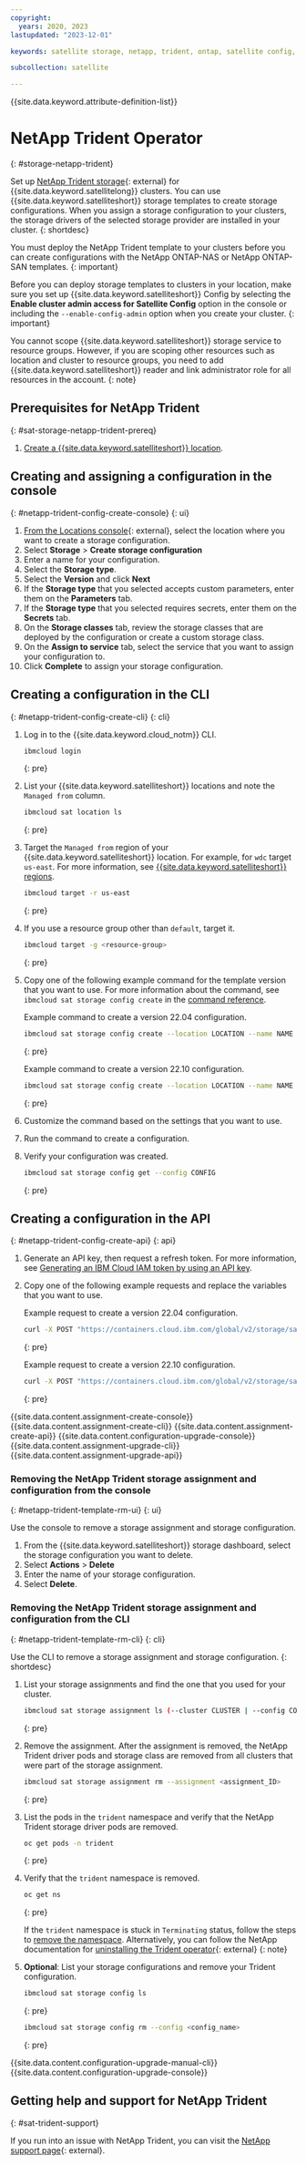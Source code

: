 ```yaml
---
copyright:
  years: 2020, 2023
lastupdated: "2023-12-01"

keywords: satellite storage, netapp, trident, ontap, satellite config, satellite configurations,

subcollection: satellite

---
```


{{site.data.keyword.attribute-definition-list}}

# NetApp Trident Operator
{: #storage-netapp-trident}

Set up [NetApp Trident storage](https://netapp-trident.readthedocs.io/en/stable-v20.07/){: external} for {{site.data.keyword.satellitelong}} clusters. You can use {{site.data.keyword.satelliteshort}} storage templates to create storage configurations. When you assign a storage configuration to your clusters, the storage drivers of the selected storage provider are installed in your cluster.
{: shortdesc}

You must deploy the NetApp Trident template to your clusters before you can create configurations with the NetApp ONTAP-NAS or NetApp ONTAP-SAN templates.
{: important}

Before you can deploy storage templates to clusters in your location, make sure you set up {{site.data.keyword.satelliteshort}} Config by selecting the **Enable cluster admin access for Satellite Config** option in the console or including the `--enable-config-admin` option when you create your cluster.
{: important}

You cannot scope {{site.data.keyword.satelliteshort}} storage service to resource groups. However, if you are scoping other resources such as location and cluster to resource groups, you need to add {{site.data.keyword.satelliteshort}} reader and link administrator role for all resources in the account.
{: note}

## Prerequisites for NetApp Trident
{: #sat-storage-netapp-trident-prereq}

1. [Create a {{site.data.keyword.satelliteshort}} location](/docs/satellite?topic=satellite-locations).






## Creating and assigning a configuration in the console
{: #netapp-trident-config-create-console}
{: ui}


1. [From the Locations console](https://cloud.ibm.com/satellite/locations){: external}, select the location where you want to create a storage configuration.
1. Select **Storage** > **Create storage configuration**
1. Enter a name for your configuration.
1. Select the **Storage type**.
1. Select the **Version** and click **Next**
1. If the **Storage type** that you selected accepts custom parameters, enter them on the **Parameters** tab.
1. If the **Storage type** that you selected requires secrets, enter them on the **Secrets** tab.
1. On the **Storage classes** tab, review the storage classes that are deployed by the configuration or create a custom storage class.
1. On the **Assign to service** tab, select the service that you want to assign your configuration to.
1. Click **Complete** to assign your storage configuration.

## Creating a configuration in the CLI
{: #netapp-trident-config-create-cli}
{: cli}


1. Log in to the {{site.data.keyword.cloud_notm}} CLI.

    ```sh
    ibmcloud login
    ```
    {: pre}

1. List your {{site.data.keyword.satelliteshort}} locations and note the `Managed from` column.

    ```sh
    ibmcloud sat location ls
    ```
    {: pre}

1. Target the `Managed from` region of your {{site.data.keyword.satelliteshort}} location. For example, for `wdc` target `us-east`. For more information, see [{{site.data.keyword.satelliteshort}} regions](/docs/satellite?topic=satellite-sat-regions).

    ```sh
    ibmcloud target -r us-east
    ```
    {: pre}

1. If you use a resource group other than `default`, target it.

    ```sh
    ibmcloud target -g <resource-group>
    ```
    {: pre}
    
1. Copy one of the following example command for the template version that you want to use. For more information about the command, see `ibmcloud sat storage config create` in the [command reference](/docs/satellite?topic=satellite-satellite-cli-reference#cli-storage-config-create).


    Example command to create a version 22.04 configuration.

    ```sh
    ibmcloud sat storage config create --location LOCATION --name NAME --template-name netapp-trident --template-version 22.04
    ```
    {: pre}

    Example command to create a version 22.10 configuration.

    ```sh
    ibmcloud sat storage config create --location LOCATION --name NAME --template-name netapp-trident --template-version 22.10
    ```
    {: pre}


1. Customize the command based on the settings that you want to use.

1. Run the command to create a configuration.

1. Verify your configuration was created.
    ```sh
    ibmcloud sat storage config get --config CONFIG
    ```
    {: pre}

## Creating a configuration in the API
{: #netapp-trident-config-create-api}
{: api}

1. Generate an API key, then request a refresh token. For more information, see [Generating an IBM Cloud IAM token by using an API key](/docs/account?topic=account-iamtoken_from_apikey).

1. Copy one of the following example requests and replace the variables that you want to use.


    Example request to create a version 22.04 configuration.

    ```sh
    curl -X POST "https://containers.cloud.ibm.com/global/v2/storage/satellite/createStorageConfigurationByController" -H "accept: application/json" -H "Authorization: TOKEN" -H "Content-Type: application/json" -d "{ \"config-name\": \"string\", \"controller\": \"string\", \"storage-class-parameters\": [ { \"additionalProp1\": \"string\", \"additionalProp2\": \"string\", \"additionalProp3\": \"string\" } ], \"storage-template-name\": \"netapp-trident\", \"storage-template-version\": \"22.04\", \"update-assignments\": true}
    ```
    {: pre}

    Example request to create a version 22.10 configuration.

    ```sh
    curl -X POST "https://containers.cloud.ibm.com/global/v2/storage/satellite/createStorageConfigurationByController" -H "accept: application/json" -H "Authorization: TOKEN" -H "Content-Type: application/json" -d "{ \"config-name\": \"string\", \"controller\": \"string\", \"storage-class-parameters\": [ { \"additionalProp1\": \"string\", \"additionalProp2\": \"string\", \"additionalProp3\": \"string\" } ], \"storage-template-name\": \"netapp-trident\", \"storage-template-version\": \"22.10\", \"update-assignments\": true}
    ```
    {: pre}







{{site.data.content.assignment-create-console}}
{{site.data.content.assignment-create-cli}}
{{site.data.content.assignment-create-api}}
{{site.data.content.configuration-upgrade-console}}
{{site.data.content.assignment-upgrade-cli}}
{{site.data.content.assignment-upgrade-api}}



### Removing the NetApp Trident storage assignment and configuration from the console
{: #netapp-trident-template-rm-ui}
{: ui}

Use the console to remove a storage assignment and storage configuration.

1. From the {{site.data.keyword.satelliteshort}} storage dashboard, select the storage configuration you want to delete.
1. Select **Actions** > **Delete**
1. Enter the name of your storage configuration.
1. Select **Delete**.

### Removing the NetApp Trident storage assignment and configuration from the CLI
{: #netapp-trident-template-rm-cli}
{: cli}

Use the CLI to remove a storage assignment and storage configuration.
{: shortdesc}

1. List your storage assignments and find the one that you used for your cluster.
    ```sh
    ibmcloud sat storage assignment ls (--cluster CLUSTER | --config CONFIG | --location LOCATION | --service-cluster-id CLUSTER)
    ```
    {: pre}

2. Remove the assignment. After the assignment is removed, the NetApp Trident driver pods and storage class are removed from all clusters that were part of the storage assignment.
    ```sh
    ibmcloud sat storage assignment rm --assignment <assignment_ID>
    ```
    {: pre}

3. List the pods in the `trident` namespace and verify that the NetApp Trident storage driver pods are removed.
    ```sh
    oc get pods -n trident
    ```
    {: pre}

4. Verify that the `trident` namespace is removed.
    ```sh
    oc get ns
    ```
    {: pre}

    If the `trident` namespace is stuck in `Terminating` status, follow the steps to [remove the namespace](/docs/satellite?topic=satellite-storage-namespace-terminating). Alternatively, you can follow the NetApp documentation for [uninstalling the Trident operator](https://netapp-trident.readthedocs.io/en/stable-v20.07/kubernetes/operations/tasks/managing.html#uninstalling-with-the-trident-operator){: external}
    {: note}

5. **Optional**: List your storage configurations and remove your Trident configuration.
    ```sh
    ibmcloud sat storage config ls
    ```
    {: pre}

    ```sh
    ibmcloud sat storage config rm --config <config_name>
    ```
    {: pre}

{{site.data.content.configuration-upgrade-manual-cli}}
{{site.data.content.configuration-upgrade-console}}

## Getting help and support for NetApp Trident
{: #sat-trident-support}

If you run into an issue with NetApp Trident, you can visit the [NetApp support page](https://netapp-trident.readthedocs.io/en/stable-v20.04/support/support.html){: external}. 



